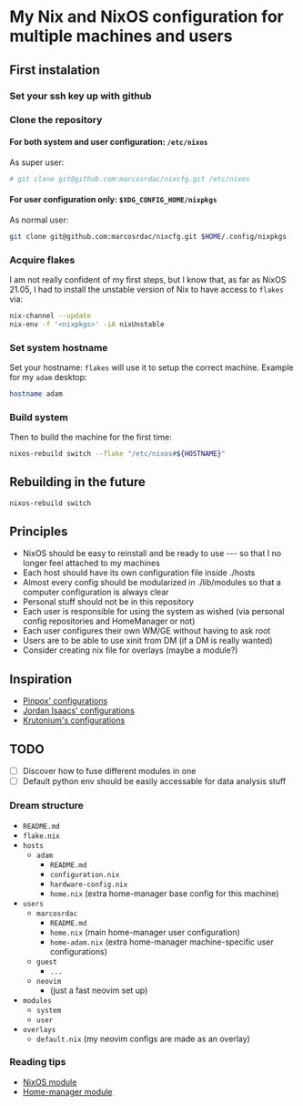 # My Nix and NixOS configuration for multiple machines and users

## First instalation

### Set your ssh key up with github

### Clone the repository

#### For both system and user configuration: `/etc/nixos`

As super user:

```sh
# git clone git@github.com:marcosrdac/nixcfg.git /etc/nixos
```

#### For user configuration only: `$XDG_CONFIG_HOME/nixpkgs`

As normal user:

```sh
git clone git@github.com:marcosrdac/nixcfg.git $HOME/.config/nixpkgs
```

### Acquire flakes

I am not really confident of my first steps, but I know that, as far as NixOS 21.05, I had to install the unstable version of Nix to have access to `flakes` via:

```sh
nix-channel --update
nix-env -f '<nixpkgs>' -iA nixUnstable
```

### Set system hostname

Set your hostname: `flakes` will use it to setup the correct machine. Example for my `adam` desktop:

```sh
hostname adam
```

### Build system

Then to build the machine for the first time:

```sh
nixos-rebuild switch --flake "/etc/nixos#${HOSTNAME}"
```

## Rebuilding in the future

```sh
nixos-rebuild switch
```

## Principles

- NixOS should be easy to reinstall and be ready to use --- so that I no longer feel attached to my machines
- Each host should have its own configuration file inside ./hosts
- Almost every config should be modularized in ./lib/modules so that a computer configuration is always clear
- Personal stuff should not be in this repository
- Each user is responsible for using the system as wished (via personal config repositories and HomeManager or not)
- Each user configures their own WM/GE without having to ask root
- Users are to be able to use xinit from DM (if a DM is really wanted)
- Consider creating nix file for overlays (maybe a module?)

## Inspiration

- [Pinpox' configurations](https://github.com/pinpox/nixos)
- [Jordan Isaacs' configurations](https://github.com/jordanisaacs/dotfiles)
- [Krutonium's configurations](https://github.com/Krutonium/My_Unified_NixOS_Config)

## TODO

- [ ] Discover how to fuse different modules in one
- [ ] Default python env should be easily accessable for data analysis stuff

### Dream structure

- `README.md`
- `flake.nix`
- `hosts`
  - `adam`
    - `README.md`
    - `configuration.nix`
    - `hardware-config.nix`
    - `home.nix` (extra home-manager base config for this machine)
- `users`
  - `marcosrdac`
    - `README.md`
    - `home.nix` (main home-manager user configuration)
    - `home-adam.nix` (extra home-manager machine-specific user configurations)
  - `guest`
    - `...`
  - `neovim`
    - (just a fast neovim set up)
- `modules`
  - `system`
  - `user`
- `overlays`
  - `default.nix` (my neovim configs are made as an overlay)


### Reading tips

- [NixOS module](https://github.com/NixOS/nixpkgs/blob/master/nixos/modules/services/x11/window-managers/i3.nix)
- [Home-manager module](https://github.com/nix-community/home-manager/blob/master/modules/services/window-managers/bspwm/default.nix)
